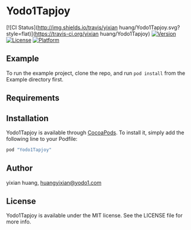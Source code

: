 # Yodo1Tapjoy

[![CI Status](http://img.shields.io/travis/yixian huang/Yodo1Tapjoy.svg?style=flat)](https://travis-ci.org/yixian huang/Yodo1Tapjoy)
[![Version](https://img.shields.io/cocoapods/v/Yodo1Tapjoy.svg?style=flat)](http://cocoapods.org/pods/Yodo1Tapjoy)
[![License](https://img.shields.io/cocoapods/l/Yodo1Tapjoy.svg?style=flat)](http://cocoapods.org/pods/Yodo1Tapjoy)
[![Platform](https://img.shields.io/cocoapods/p/Yodo1Tapjoy.svg?style=flat)](http://cocoapods.org/pods/Yodo1Tapjoy)

## Example

To run the example project, clone the repo, and run `pod install` from the Example directory first.

## Requirements

## Installation

Yodo1Tapjoy is available through [CocoaPods](http://cocoapods.org). To install
it, simply add the following line to your Podfile:

```ruby
pod "Yodo1Tapjoy"
```

## Author

yixian huang, huangyixian@yodo1.com

## License

Yodo1Tapjoy is available under the MIT license. See the LICENSE file for more info.
